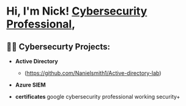 <h1>Hi, I'm Nick!  <a href="https://www.linkedin.com/in/nicholas-smith-naniel/">Cybersecurity Professional</a>,
<h2>👨‍💻 Cybersecurty Projects:</h2>

- <b>Active Directory</b>
  - (https://github.com/Nanielsmith1/Active-directory-lab)

- <b>Azure SIEM </b>

- <b>certificates </b>
google cybersecurity professional
working security+



[linkedin]: https://www.linkedin.com/in/nicholas-smith-naniel/
<!--
**joshmadakor1/joshmadakor1** is a ✨ _special_ ✨ repository because its `README.md` (this file) appears on your GitHub profile.

Here are some ideas to get you started:

- 🔭 I’m currently working on ...
- 🌱 I’m currently learning ...
- 👯 I’m looking to collaborate on ...
- 🤔 I’m looking for help with ...
- 💬 Ask me about ...
- 📫 How to reach me: ...
- 😄 Pronouns: ...
- ⚡ Fun fact: ...
-->

